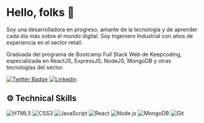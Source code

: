 # Hello, folks 👋

Soy una desarrolladora en progreso, amante de la tecnología y de aprender cada día más sobre el mundo digital. Soy Ingeniero Industrial con años de experiencia en el sector retail.

Graduada del programa de Bootcamp Full Stack Web de Keepcoding, especializada en ReactJS, ExpressJS, NodeJS, MongoDB y otras tecnologías del sector.

[![Twitter Badge](https://img.shields.io/badge/-Twitter-1DA1F2?style=flat&logo=Twitter&logoColor=white&link=https://twitter.com/ellabinaria00)](https://twitter.com/ellabinaria00)
[![Linkedin](https://img.shields.io/badge/-Linkedin-0077B5?style=flat&logo=Linkedin&logoColor=white&link=https://www.linkedin.com/in/maryeryvargas)](https://img.shields.io/badge/-Linkedin-0077B5?style=flat&logo=Linkedin&logoColor=white&link=https://www.linkedin.com/in/maryeryvargas)

## ⚙️ Technical Skills

![HTML5](https://img.shields.io/badge/-HTML5-E34F26?style=plastic&logo=html5&logoColor=white)
![CSS3](https://img.shields.io/badge/-CSS3-1572B6?style=flat&logo=css3&logoColor=white)
![JavaScript](https://img.shields.io/badge/-JavaScript-F7DF1E?style=flat&logo=JavaScript&logoColor=black)
![React](https://img.shields.io/badge/-React-61DAFB?style=flat&logo=react&logoColor=white)
![Node.js](https://img.shields.io/badge/-Node.js-339933?style=flat&logo=node.js&logoColor=white)
![MongoDB](https://img.shields.io/badge/-MongoDB-47A248?style=flat&logo=MongoDB&logoColor=white)
![Git](https://img.shields.io/badge/-Git-F05032?style=flat&logo=git&logoColor=white)
